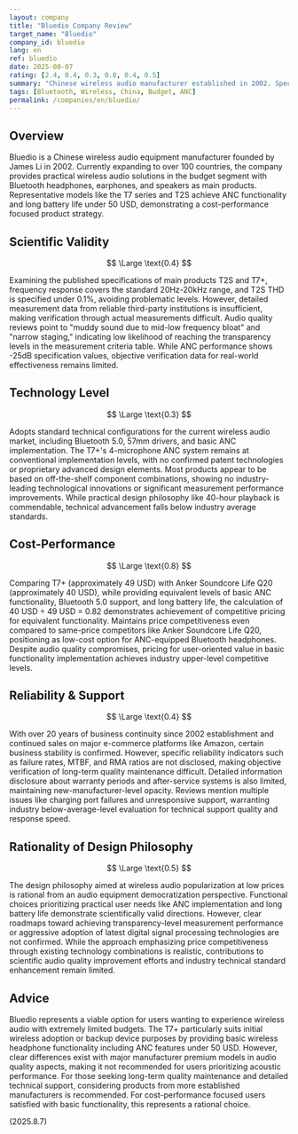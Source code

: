 ```yaml
---
layout: company
title: "Bluedio Company Review"
target_name: "Bluedio"
company_id: bluedio
lang: en
ref: bluedio
date: 2025-08-07
rating: [2.4, 0.4, 0.3, 0.8, 0.4, 0.5]
summary: "Chinese wireless audio manufacturer established in 2002. Specializes in cost-performance strategy by providing ANC-equipped Bluetooth headphones under 50 USD. While technical advancement is limited, adopts a rational approach to deliver practical functionality at low prices."
tags: [Bluetooth, Wireless, China, Budget, ANC]
permalink: /companies/en/bluedio/
---
```


## Overview

Bluedio is a Chinese wireless audio equipment manufacturer founded by James Li in 2002. Currently expanding to over 100 countries, the company provides practical wireless audio solutions in the budget segment with Bluetooth headphones, earphones, and speakers as main products. Representative models like the T7 series and T2S achieve ANC functionality and long battery life under 50 USD, demonstrating a cost-performance focused product strategy.

## Scientific Validity

$$ \Large \text{0.4} $$

Examining the published specifications of main products T2S and T7+, frequency response covers the standard 20Hz-20kHz range, and T2S THD is specified under 0.1%, avoiding problematic levels. However, detailed measurement data from reliable third-party institutions is insufficient, making verification through actual measurements difficult. Audio quality reviews point to "muddy sound due to mid-low frequency bloat" and "narrow staging," indicating low likelihood of reaching the transparency levels in the measurement criteria table. While ANC performance shows -25dB specification values, objective verification data for real-world effectiveness remains limited.

## Technology Level

$$ \Large \text{0.3} $$

Adopts standard technical configurations for the current wireless audio market, including Bluetooth 5.0, 57mm drivers, and basic ANC implementation. The T7+'s 4-microphone ANC system remains at conventional implementation levels, with no confirmed patent technologies or proprietary advanced design elements. Most products appear to be based on off-the-shelf component combinations, showing no industry-leading technological innovations or significant measurement performance improvements. While practical design philosophy like 40-hour playback is commendable, technical advancement falls below industry average standards.

## Cost-Performance

$$ \Large \text{0.8} $$

Comparing T7+ (approximately 49 USD) with Anker Soundcore Life Q20 (approximately 40 USD), while providing equivalent levels of basic ANC functionality, Bluetooth 5.0 support, and long battery life, the calculation of 40 USD ÷ 49 USD = 0.82 demonstrates achievement of competitive pricing for equivalent functionality. Maintains price competitiveness even compared to same-price competitors like Anker Soundcore Life Q20, positioning as low-cost option for ANC-equipped Bluetooth headphones. Despite audio quality compromises, pricing for user-oriented value in basic functionality implementation achieves industry upper-level competitive levels.

## Reliability & Support

$$ \Large \text{0.4} $$

With over 20 years of business continuity since 2002 establishment and continued sales on major e-commerce platforms like Amazon, certain business stability is confirmed. However, specific reliability indicators such as failure rates, MTBF, and RMA ratios are not disclosed, making objective verification of long-term quality maintenance difficult. Detailed information disclosure about warranty periods and after-service systems is also limited, maintaining new-manufacturer-level opacity. Reviews mention multiple issues like charging port failures and unresponsive support, warranting industry below-average-level evaluation for technical support quality and response speed.

## Rationality of Design Philosophy

$$ \Large \text{0.5} $$

The design philosophy aimed at wireless audio popularization at low prices is rational from an audio equipment democratization perspective. Functional choices prioritizing practical user needs like ANC implementation and long battery life demonstrate scientifically valid directions. However, clear roadmaps toward achieving transparency-level measurement performance or aggressive adoption of latest digital signal processing technologies are not confirmed. While the approach emphasizing price competitiveness through existing technology combinations is realistic, contributions to scientific audio quality improvement efforts and industry technical standard enhancement remain limited.

## Advice

Bluedio represents a viable option for users wanting to experience wireless audio with extremely limited budgets. The T7+ particularly suits initial wireless adoption or backup device purposes by providing basic wireless headphone functionality including ANC features under 50 USD. However, clear differences exist with major manufacturer premium models in audio quality aspects, making it not recommended for users prioritizing acoustic performance. For those seeking long-term quality maintenance and detailed technical support, considering products from more established manufacturers is recommended. For cost-performance focused users satisfied with basic functionality, this represents a rational choice.

(2025.8.7)
